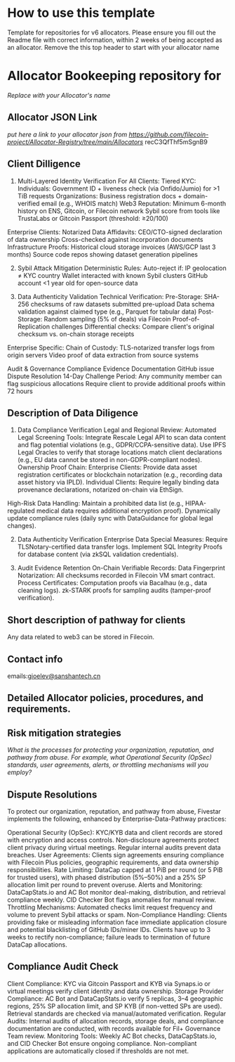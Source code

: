 # How to use this template
Template for repositories for v6 allocators. Please ensure you fill out the Readme file with correct information, within 2 weeks of being accepted as an allocator. Remove the this top header to start with your allocator name

# Allocator Bookeeping repository for <Web3-Data-Storage>
_Replace <Allocator Name> with your Allocator's name_

## Allocator JSON Link
_put here a link to your allocator json from https://github.com/filecoin-project/Allocator-Registry/tree/main/Allocators_ recC3QfThf5mSgnB9

## Client Dilligence
1. Multi-Layered Identity Verification
For All Clients:
Tiered KYC:
Individuals: Government ID + liveness check (via Onfido/Jumio) for >1 TiB requests
Organizations: Business registration docs + domain-verified email (e.g., WHOIS match)
Web3 Reputation:
Minimum 6-month history on ENS, Gitcoin, or Filecoin network
Sybil score from tools like TrustaLabs or Gitcoin Passport (threshold: ≥20/100)

Enterprise Clients:
Notarized Data Affidavits:
CEO/CTO-signed declaration of data ownership
Cross-checked against incorporation documents
Infrastructure Proofs:
Historical cloud storage invoices (AWS/GCP last 3 months)
Source code repos showing dataset generation pipelines

2. Sybil Attack Mitigation
Deterministic Rules:
Auto-reject if:
IP geolocation ≠ KYC country
Wallet interacted with known Sybil clusters
GitHub account <1 year old for open-source data

3. Data Authenticity Validation
Technical Verification:
Pre-Storage:
SHA-256 checksums of raw datasets submitted pre-upload
Data schema validation against claimed type (e.g., Parquet for tabular data)
Post-Storage:
Random sampling (5% of deals) via Filecoin Proof-of-Replication challenges
Differential checks: Compare client's original checksum vs. on-chain storage receipts

Enterprise Specific:
Chain of Custody:
TLS-notarized transfer logs from origin servers
Video proof of data extraction from source systems

Audit & Governance Compliance
Evidence Documentation
GitHub issue
Dispute Resolution
14-Day Challenge Period:
Any community member can flag suspicious allocations
Require client to provide additional proofs within 72 hours


## Description of Data Diligence
1. Data Compliance Verification
Legal and Regional Review:
Automated Legal Screening Tools:
Integrate Rescale Legal API to scan data content and flag potential violations (e.g., GDPR/CCPA-sensitive data).
Use IPFS Legal Oracles to verify that storage locations match client declarations (e.g., EU data cannot be stored in non-GDPR-compliant nodes).
Ownership Proof Chain:
Enterprise Clients: Provide data asset registration certificates or blockchain notarization (e.g., recording data asset history via IPLD).
Individual Clients: Require legally binding data provenance declarations, notarized on-chain via EthSign.

High-Risk Data Handling:
Maintain a prohibited data list (e.g., HIPAA-regulated medical data requires additional encryption proof).
Dynamically update compliance rules (daily sync with DataGuidance for global legal changes).

2. Data Authenticity Verification
Enterprise Data Special Measures:
Require TLSNotary-certified data transfer logs.
Implement SQL Integrity Proofs for database content (via zkSQL validation credentials).

3. Audit Evidence Retention
On-Chain Verifiable Records:
Data Fingerprint Notarization:
All checksums recorded in Filecoin VM smart contract.
Process Certificates:
Computation proofs via Bacalhau (e.g., data cleaning logs).
zk-STARK proofs for sampling audits (tamper-proof verification).


## Short description of pathway for clients
Any data related to web3 can be stored in Filecoin.

## Contact info
emails:gioelev@sanshantech.cn

## Detailed Allocator policies, procedures, and requirements.

## Risk mitigation strategies 
_What is the processes for protecting your organization, reputation, and pathway from abuse. For example, what Operational Security (OpSec) standards, user agreements, alerts, or throttling mechanisms will you employ?_ 

## Dispute Resolutions 
To protect our organization, reputation, and pathway from abuse, Fivestar implements the following, enhanced by Enterprise-Data-Pathway practices:

Operational Security (OpSec): KYC/KYB data and client records are stored with encryption and access controls. Non-disclosure agreements protect client privacy during virtual meetings. Regular internal audits prevent data breaches.
User Agreements: Clients sign agreements ensuring compliance with Filecoin Plus policies, geographic requirements, and data ownership responsibilities.
Rate Limiting: DataCap capped at 1 PiB per round (or 5 PiB for trusted users), with phased distribution (5%–50%) and a 25% SP allocation limit per round to prevent overuse.
Alerts and Monitoring: DataCapStats.io and AC Bot monitor deal-making, distribution, and retrieval compliance weekly. CID Checker Bot flags anomalies for manual review.
Throttling Mechanisms: Automated checks limit request frequency and volume to prevent Sybil attacks or spam.
Non-Compliance Handling: Clients providing fake or misleading information face immediate application closure and potential blacklisting of GitHub IDs/miner IDs. Clients have up to 3 weeks to rectify non-compliance; failure leads to termination of future DataCap allocations.

## Compliance Audit Check
Client Compliance: KYC via Gitcoin Passport and KYB via Synaps.io or virtual meetings verify client identity and data ownership.
Storage Provider Compliance: AC Bot and DataCapStats.io verify 5 replicas, 3–4 geographic regions, 25% SP allocation limit, and SP KYB (if non-vetted SPs are used). Retrieval standards are checked via manual/automated verification.
Regular Audits: Internal audits of allocation records, storage deals, and compliance documentation are conducted, with records available for Fil+ Governance Team review.
Monitoring Tools: Weekly AC Bot checks, DataCapStats.io, and CID Checker Bot ensure ongoing compliance. Non-compliant applications are automatically closed if thresholds are not met.
